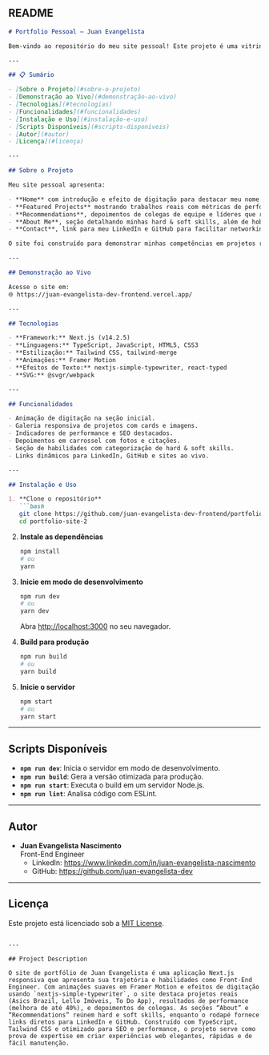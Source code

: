 ## README

```markdown
# Portfolio Pessoal — Juan Evangelista

Bem-vindo ao repositório do meu site pessoal! Este projeto é uma vitrine das minhas habilidades como **Front-End Engineer**, meus projetos em destaque, depoimentos de colegas e formas de contato.

---

## 📋 Sumário

- [Sobre o Projeto](#sobre-o-projeto)  
- [Demonstração ao Vivo](#demonstração-ao-vivo)  
- [Tecnologias](#tecnologias)  
- [Funcionalidades](#funcionalidades)  
- [Instalação e Uso](#instalação-e-uso)  
- [Scripts Disponíveis](#scripts-disponíveis)  
- [Autor](#autor)  
- [Licença](#licença)  

---

## Sobre o Projeto

Meu site pessoal apresenta:

- **Home** com introdução e efeito de digitação para destacar meu nome e função.  
- **Featured Projects** mostrando trabalhos reais com métricas de performance e links para sites ao vivo.  
- **Recommendations**, depoimentos de colegas de equipe e líderes que reforçam minhas soft skills e entregas.  
- **About Me**, seção detalhando minhas hard & soft skills, além de hobbies e interesses.  
- **Contact**, link para meu LinkedIn e GitHub para facilitar networking.

O site foi construído para demonstrar minhas competências em projetos reais, design limpo e navegação intuitiva.

---

## Demonstração ao Vivo

Acesse o site em:  
🌐 https://juan-evangelista-dev-frontend.vercel.app/

---

## Tecnologias

- **Framework:** Next.js (v14.2.5)  
- **Linguagens:** TypeScript, JavaScript, HTML5, CSS3  
- **Estilização:** Tailwind CSS, tailwind-merge  
- **Animações:** Framer Motion  
- **Efeitos de Texto:** nextjs-simple-typewriter, react-typed  
- **SVG:** @svgr/webpack  

---

## Funcionalidades

- Animação de digitação na seção inicial.  
- Galeria responsiva de projetos com cards e imagens.  
- Indicadores de performance e SEO destacados.  
- Depoimentos em carrossel com fotos e citações.  
- Seção de habilidades com categorização de hard & soft skills.  
- Links dinâmicos para LinkedIn, GitHub e sites ao vivo.  

---

## Instalação e Uso

1. **Clone o repositório**  
   ```bash
   git clone https://github.com/juan-evangelista-dev-frontend/portfolio-site-2.git
   cd portfolio-site-2
   ```

2. **Instale as dependências**  
   ```bash
   npm install
   # ou
   yarn
   ```

3. **Inicie em modo de desenvolvimento**  
   ```bash
   npm run dev
   # ou
   yarn dev
   ```
   Abra [http://localhost:3000](http://localhost:3000) no seu navegador.

4. **Build para produção**  
   ```bash
   npm run build
   # ou
   yarn build
   ```

5. **Inicie o servidor**  
   ```bash
   npm start
   # ou
   yarn start
   ```

---

## Scripts Disponíveis

- **`npm run dev`**: Inicia o servidor em modo de desenvolvimento.  
- **`npm run build`**: Gera a versão otimizada para produção.  
- **`npm run start`**: Executa o build em um servidor Node.js.  
- **`npm run lint`**: Analisa código com ESLint.  

---

## Autor

- **Juan Evangelista Nascimento**  
  Front-End Engineer  
  - LinkedIn: https://www.linkedin.com/in/juan-evangelista-nascimento  
  - GitHub: https://github.com/juan-evangelista-dev  

---

## Licença

Este projeto está licenciado sob a [MIT License](LICENSE).  
```

---

## Project Description

O site de portfólio de Juan Evangelista é uma aplicação Next.js responsiva que apresenta sua trajetória e habilidades como Front-End Engineer. Com animações suaves em Framer Motion e efeitos de digitação usando `nextjs-simple-typewriter`, o site destaca projetos reais (Asics Brazil, Lello Imóveis, To Do App), resultados de performance (melhora de até 40%), e depoimentos de colegas. As seções “About” e “Recommendations” reúnem hard e soft skills, enquanto o rodapé fornece links diretos para LinkedIn e GitHub. Construído com TypeScript, Tailwind CSS e otimizado para SEO e performance, o projeto serve como prova de expertise em criar experiências web elegantes, rápidas e de fácil manutenção.
